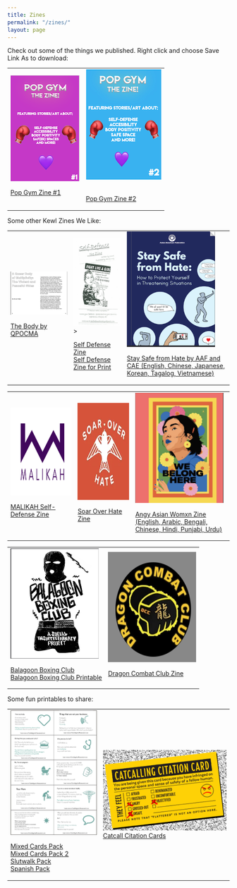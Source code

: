 ```yaml
---
title: Zines
permalink: "/zines/"
layout: page
---
```


Check out some of the things we published. Right click and choose Save Link As to download:

<table>
   <tr>
   <td>
   <img src="/assets/zine.png" alt="Zine Volume 1i">

<br>

<a href="/assets/zinesitefinal1.pdf" target="_blank" rel="noopener noreferrer">Pop Gym Zine #1</a> 
      </td>
   <td>
   <center><img src="/assets/zine2image.png" alt="Zine Volume 2"></center> 

<br>

<a href="/assets/zinesiteedit2.pdf" target="_blank" rel="noopener noreferrer"> Pop Gym Zine #2</a>
   </td>
</tr>
</table>
<table>
   <tr> Some other Kewl Zines We Like:
      <td>
             <img src="/assets/thebody2.png" alt="Self Defense, The Zine"><br>
       
<a href="https://qpocma.itch.io/the-body" target="_blank" rel="noopener noreferrer">The Body by QPOCMA</a><br>
      </td>
      <td>
             <img src="/assets/wsdzine.png" alt="Self Defense, The Zine" width="250" height="200">><br>
       
<a href="https://ln.sync.com/dl/b3d9079c0/9r4ijtth-vaip6fr3-8egk3mte-giq697xk" target="_blank" rel="noopener noreferrer">Self Defense Zine</a><br>
<a href="/assets/WSDZineFinal.pdf" target="_blank" rel="noopener noreferrer">Self Defense Zine for Print</a> 
      </td>
      <td>
         <img src="/assets/aafcae.png" alt="Stay Safe from Hate Zine" width="200" height="262"><br>

<a href="https://www.aafederation.org/wp-content/uploads/2022/11/Stay-Safe-from-Hate-booklet.pdf" target="_blank" rel="noopener noreferrer">Stay Safe from Hate by AAF and CAE (English, Chinese, Japanese, Korean, Tagalog, Vietnamese)</a><br> 
   </td>

</table>
<table>
   
 <td>
         <img src="/assets/MalikahLogo.png" alt="Malikah Logo" width="300" height="200"><br>

<a href="https://drive.google.com/file/d/1beqKWa3Ftt3a7BQIKq5MblDBTuOZBCPN/view?usp=sharing" target="_blank" rel="noopener noreferrer">MALIKAH Self-Defense Zine</a><br> 
   </td>

 <td>
         <img src="/assets/SOHlogo.png" alt="Soar Over Hate Logo" width="300" height="220"><br>

<a href="https://drive.google.com/file/d/16RoymwB5_Pk89kiaMYGoVuZ7s12BXQGP/view?usp=drive_link" target="_blank" rel="noopener noreferrer">Soar Over Hate Zine</a><br> 
   </td>

 <td>
         <img src="/assets/aawzinelogo.png" alt="Angry Asian Womxn Logo" width="200" height="250"><br>

<a href="https://linktr.ee/aawsubwayguide" target="_blank" rel="noopener noreferrer">Angy Asian Womxn Zine (English, Arabic, Bengali, Chinese, Hindi, Punjabi, Urdu)</a><br> 
   </td>

</table>

<table>
   <td>
         <img src="/assets/balagoonzinelogo.png" alt="Balagoon Boxing Club Logo" width="200" height="250"><br>

<a href="https://phlanticap.noblogs.org/files/2024/04/balagoon-boxing-club-zine-screen-reading.pdf" target="_blank" rel="noopener noreferrer">Balagoon Boxing Club</a><br> 
<a href="https://phlanticap.noblogs.org/files/2024/04/balagoon-boxing-club-zine-imposed-copy.pdf" target="_blank" rel="noopener noreferrer">Balagoon Boxing Club Printable</a><br> 
   </td>
   <td>
         <img src="/assets/dcclogo.png" alt="DCC Logo" width="200" height="250"><br>

<a href="/assets/DCC-Leaflet.pdf" target="_blank" rel="noopener noreferrer">Dragon Combat Club Zine</a><br> 

   </td>
</table>
<table>
   <tr> Some fun printables to share:
      <td>
             <img src="/assets/CardA.png" alt="Cards Against Street Harassment"><br>
       
<a href="/assets/Mix.pdf" target="_blank" rel="noopener noreferrer">Mixed Cards Pack</a> <br>
<a href="/assets/Mix2.pdf" target="_blank" rel="noopener noreferrer">Mixed Cards Pack 2</a> <br>
<a href="/assets/slutwalk.pdf" target="_blank" rel="noopener noreferrer">Slutwalk Pack</a> <br>
<a href="/assets/spanish.pdf" target="_blank" rel="noopener noreferrer">Spanish Pack</a> 
      </td>
      <td>
         <img src="/assets/CCC.png" alt="Catcall Citation Cards"><br>
        <a href="/assets/CCC.pdf" target="_blank" rel="noopener noreferrer">Catcall Citation Cards</a>           
      </td>
   </tr>
</table>



